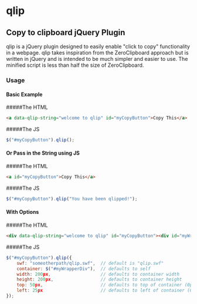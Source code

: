 qlip
====

Copy to clipboard jQuery Plugin
-------------------------------

qlip is a jQuery plugin designed to easily enable "click to copy" functionality in a webpage. qlip takes inspiration from the ZeroClipboard approach but is written in jQuery and is intended to be much simpler and easier to use. The minified script is less than half the size of ZeroClipboard.

### Usage

#### Basic Example
#####The HTML
```html
<a data-qlip-string="welcome to qlip" id="myCopyButton">Copy This</a>
```
#####The JS
```javascript
$("#myCopyButton").qlip();
```

#### Or Pass in the String using JS
#####The HTML
```html
<a id="myCopyButton">Copy This</a>
```
#####The JS
```javascript
$("#myCopyButton").qlip("You have been qlipped!");
```

#### With Options
#####The HTML
```html
<div data-qlip-string="welcome to qlip" id="myCopyButton"><div id="myWrapperDiv">Copy This</div></div>
```
#####The JS
```javascript
$("#myCopyButton").qlip({
	swf: "someotherpath/qlip.swf", 	// default is "qlip.swf"
	container: $("#myWrapperDiv"), 	// defaults to self
	width: 200px, 					// defaults to container width
	height: 200px, 					// defaults to container height
	top: 50px,						// defaults to top of container (0px)
	left: 25px						// defaults to left of container (0px)
});
```
